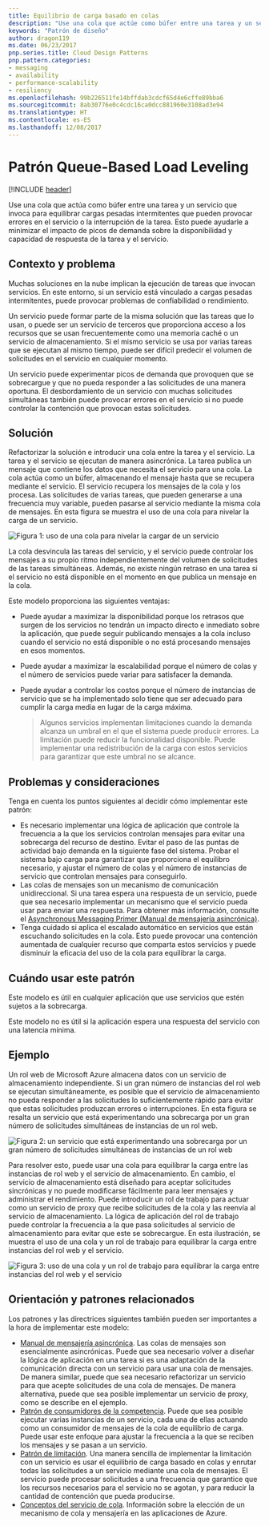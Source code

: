 ```yaml
---
title: Equilibrio de carga basado en colas
description: "Use una cola que actúe como búfer entre una tarea y un servicio que invoca para equilibrar cargas pesadas intermitentes."
keywords: "Patrón de diseño"
author: dragon119
ms.date: 06/23/2017
pnp.series.title: Cloud Design Patterns
pnp.pattern.categories:
- messaging
- availability
- performance-scalability
- resiliency
ms.openlocfilehash: 99b226511fe14bffdab3cdcf65d4e6cffe89bba6
ms.sourcegitcommit: 8ab30776e0c4cdc16ca0dcc881960e3108ad3e94
ms.translationtype: HT
ms.contentlocale: es-ES
ms.lasthandoff: 12/08/2017
---
```

# <a name="queue-based-load-leveling-pattern"></a>Patrón Queue-Based Load Leveling

[!INCLUDE [header](../_includes/header.md)]

Use una cola que actúa como búfer entre una tarea y un servicio que invoca para equilibrar cargas pesadas intermitentes que pueden provocar errores en el servicio o la interrupción de la tarea. Esto puede ayudarle a minimizar el impacto de picos de demanda sobre la disponibilidad y capacidad de respuesta de la tarea y el servicio.

## <a name="context-and-problem"></a>Contexto y problema

Muchas soluciones en la nube implican la ejecución de tareas que invocan servicios. En este entorno, si un servicio está vinculado a cargas pesadas intermitentes, puede provocar problemas de confiabilidad o rendimiento.

Un servicio puede formar parte de la misma solución que las tareas que lo usan, o puede ser un servicio de terceros que proporciona acceso a los recursos que se usan frecuentemente como una memoria caché o un servicio de almacenamiento. Si el mismo servicio se usa por varias tareas que se ejecutan al mismo tiempo, puede ser difícil predecir el volumen de solicitudes en el servicio en cualquier momento.

Un servicio puede experimentar picos de demanda que provoquen que se sobrecargue y que no pueda responder a las solicitudes de una manera oportuna. El desbordamiento de un servicio con muchas solicitudes simultáneas también puede provocar errores en el servicio si no puede controlar la contención que provocan estas solicitudes.

## <a name="solution"></a>Solución

Refactorizar la solución e introducir una cola entre la tarea y el servicio. La tarea y el servicio se ejecutan de manera asincrónica. La tarea publica un mensaje que contiene los datos que necesita el servicio para una cola. La cola actúa como un búfer, almacenando el mensaje hasta que se recupera mediante el servicio. El servicio recupera los mensajes de la cola y los procesa. Las solicitudes de varias tareas, que pueden generarse a una frecuencia muy variable, pueden pasarse al servicio mediante la misma cola de mensajes. En esta figura se muestra el uso de una cola para nivelar la carga de un servicio.

![Figura 1: uso de una cola para nivelar la cargar de un servicio](./_images/queue-based-load-leveling-pattern.png)

La cola desvincula las tareas del servicio, y el servicio puede controlar los mensajes a su propio ritmo independientemente del volumen de solicitudes de las tareas simultáneas. Además, no existe ningún retraso en una tarea si el servicio no está disponible en el momento en que publica un mensaje en la cola.

Este modelo proporciona las siguientes ventajas:

- Puede ayudar a maximizar la disponibilidad porque los retrasos que surgen de los servicios no tendrán un impacto directo e inmediato sobre la aplicación, que puede seguir publicando mensajes a la cola incluso cuando el servicio no está disponible o no está procesando mensajes en esos momentos.
- Puede ayudar a maximizar la escalabilidad porque el número de colas y el número de servicios puede variar para satisfacer la demanda.
- Puede ayudar a controlar los costos porque el número de instancias de servicio que se ha implementado solo tiene que ser adecuado para cumplir la carga media en lugar de la carga máxima.

    >  Algunos servicios implementan limitaciones cuando la demanda alcanza un umbral en el que el sistema puede producir errores. La limitación puede reducir la funcionalidad disponible. Puede implementar una redistribución de la carga con estos servicios para garantizar que este umbral no se alcance.

## <a name="issues-and-considerations"></a>Problemas y consideraciones

Tenga en cuenta los puntos siguientes al decidir cómo implementar este patrón:

- Es necesario implementar una lógica de aplicación que controle la frecuencia a la que los servicios controlan mensajes para evitar una sobrecarga del recurso de destino. Evitar el paso de las puntas de actividad bajo demanda en la siguiente fase del sistema. Probar el sistema bajo carga para garantizar que proporciona el equilibro necesario, y ajustar el número de colas y el número de instancias de servicio que controlan mensajes para conseguirlo.
- Las colas de mensajes son un mecanismo de comunicación unidireccional. Si una tarea espera una respuesta de un servicio, puede que sea necesario implementar un mecanismo que el servicio pueda usar para enviar una respuesta. Para obtener más información, consulte el [Asynchronous Messaging Primer (Manual de mensajería asincrónica)](https://msdn.microsoft.com/library/dn589781.aspx).
- Tenga cuidado si aplica el escalado automático en servicios que están escuchando solicitudes en la cola. Esto puede provocar una contención aumentada de cualquier recurso que comparta estos servicios y puede disminuir la eficacia del uso de la cola para equilibrar la carga.

## <a name="when-to-use-this-pattern"></a>Cuándo usar este patrón

Este modelo es útil en cualquier aplicación que use servicios que estén sujetos a la sobrecarga.

Este modelo no es útil si la aplicación espera una respuesta del servicio con una latencia mínima.

## <a name="example"></a>Ejemplo

Un rol web de Microsoft Azure almacena datos con un servicio de almacenamiento independiente. Si un gran número de instancias del rol web se ejecutan simultáneamente, es posible que el servicio de almacenamiento no pueda responder a las solicitudes lo suficientemente rápido para evitar que estas solicitudes produzcan errores o interrupciones. En esta figura se resalta un servicio que está experimentando una sobrecarga por un gran número de solicitudes simultáneas de instancias de un rol web.

![Figura 2: un servicio que está experimentando una sobrecarga por un gran número de solicitudes simultáneas de instancias de un rol web](./_images/queue-based-load-leveling-overwhelmed.png)


Para resolver esto, puede usar una cola para equilibrar la carga entre las instancias de rol web y el servicio de almacenamiento. En cambio, el servicio de almacenamiento está diseñado para aceptar solicitudes sincrónicas y no puede modificarse fácilmente para leer mensajes y administrar el rendimiento. Puede introducir un rol de trabajo para actuar como un servicio de proxy que recibe solicitudes de la cola y las reenvía al servicio de almacenamiento. La lógica de aplicación del rol de trabajo puede controlar la frecuencia a la que pasa solicitudes al servicio de almacenamiento para evitar que este se sobrecargue. En esta ilustración, se muestra el uso de una cola y un rol de trabajo para equilibrar la carga entre instancias del rol web y el servicio.

![Figura 3: uso de una cola y un rol de trabajo para equilibrar la carga entre instancias del rol web y el servicio](./_images/queue-based-load-leveling-worker-role.png)

## <a name="related-patterns-and-guidance"></a>Orientación y patrones relacionados

Los patrones y las directrices siguientes también pueden ser importantes a la hora de implementar este modelo:

- [Manual de mensajería asincrónica](https://msdn.microsoft.com/library/dn589781.aspx). Las colas de mensajes son esencialmente asincrónicas. Puede que sea necesario volver a diseñar la lógica de aplicación en una tarea si es una adaptación de la comunicación directa con un servicio para usar una cola de mensajes. De manera similar, puede que sea necesario refactorizar un servicio para que acepte solicitudes de una cola de mensajes. De manera alternativa, puede que sea posible implementar un servicio de proxy, como se describe en el ejemplo.
- [Patrón de consumidores de la competencia](competing-consumers.md). Puede que sea posible ejecutar varias instancias de un servicio, cada una de ellas actuando como un consumidor de mensajes de la cola de equilibrio de carga. Puede usar este enfoque para ajustar la frecuencia a la que se reciben los mensajes y se pasan a un servicio.
- [Patrón de limitación](throttling.md). Una manera sencilla de implementar la limitación con un servicio es usar el equilibrio de carga basado en colas y enrutar todas las solicitudes a un servicio mediante una cola de mensajes. El servicio puede procesar solicitudes a una frecuencia que garantice que los recursos necesarios para el servicio no se agotan, y para reducir la cantidad de contención que pueda producirse.
- [Conceptos del servicio de cola](https://msdn.microsoft.com/library/azure/dd179353.aspx). Información sobre la elección de un mecanismo de cola y mensajería en las aplicaciones de Azure.
